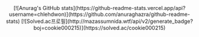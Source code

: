 <div align="center">
  [![Anurag's GitHub stats](https://github-readme-stats.vercel.app/api?username=chlehdwon)](https://github.com/anuraghazra/github-readme-stats)
  [![Solved.ac프로필](http://mazassumnida.wtf/api/v2/generate_badge?boj=cookie000215)](https://solved.ac/cookie000215)
</div>


